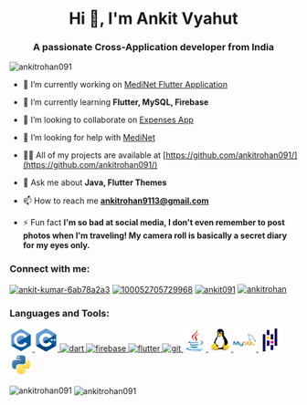 <h1 align="center">Hi 👋, I'm Ankit Vyahut</h1>
<h3 align="center">A passionate Cross-Application developer from India</h3>

<p align="left"> <img src="https://komarev.com/ghpvc/?username=ankitrohan091&label=Profile%20views&color=0e75b6&style=flat" alt="ankitrohan091" /> </p>

- 🔭 I’m currently working on [MediNet Flutter Application](https://github.com/ankitrohan091/MediNet)

- 🌱 I’m currently learning **Flutter, MySQL, Firebase**

- 👯 I’m looking to collaborate on [Expenses App](https://github.com/ankitrohan091/expense_tracker)

- 🤝 I’m looking for help with [MediNet](https://github.com/ankitrohan091/MediNet)

- 👨‍💻 All of my projects are available at [https://github.com/ankitrohan091/](https://github.com/ankitrohan091/)

- 💬 Ask me about **Java, Flutter Themes**

- 📫 How to reach me **ankitrohan9113@gmail.com**

- ⚡ Fun fact **I'm so bad at social media, I don't even remember to post photos when I'm traveling! My camera roll is basically a secret diary for my eyes only.**

<h3 align="left">Connect with me:</h3>
<p align="left">
<a href="www.linkedin.com/in/ankit-vyahut" target="blank"><img align="center" src="https://raw.githubusercontent.com/rahuldkjain/github-profile-readme-generator/master/src/images/icons/Social/linked-in-alt.svg" alt="ankit-kumar-6ab78a2a3" height="30" width="40" /></a>
<a href="https://fb.com/100052705729968" target="blank"><img align="center" src="https://raw.githubusercontent.com/rahuldkjain/github-profile-readme-generator/master/src/images/icons/Social/facebook.svg" alt="100052705729968" height="30" width="40" /></a>
<a href="https://www.hackerrank.com/ankit091" target="blank"><img align="center" src="https://raw.githubusercontent.com/rahuldkjain/github-profile-readme-generator/master/src/images/icons/Social/hackerrank.svg" alt="ankit091" height="30" width="40" /></a>
<a href="https://www.leetcode.com/ankitrohan" target="blank"><img alignc="center" src="https://raw.githubusercontent.com/rahuldkjain/github-profile-readme-generator/master/src/images/icons/Social/leet-code.svg" alt="ankitrohan" height="30" width="40" /></a>
</p>

<h3 align="left">Languages and Tools:</h3>
<p align="left"> <a href="https://www.cprogramming.com/" target="_blank" rel="noreferrer"> <img src="https://raw.githubusercontent.com/devicons/devicon/master/icons/c/c-original.svg" alt="c" width="40" height="40"/> </a> <a href="https://www.w3schools.com/cpp/" target="_blank" rel="noreferrer"> <img src="https://raw.githubusercontent.com/devicons/devicon/master/icons/cplusplus/cplusplus-original.svg" alt="cplusplus" width="40" height="40"/> </a> <a href="https://dart.dev" target="_blank" rel="noreferrer"> <img src="https://www.vectorlogo.zone/logos/dartlang/dartlang-icon.svg" alt="dart" width="40" height="40"/> </a> <a href="https://firebase.google.com/" target="_blank" rel="noreferrer"> <img src="https://www.vectorlogo.zone/logos/firebase/firebase-icon.svg" alt="firebase" width="40" height="40"/> </a> <a href="https://flutter.dev" target="_blank" rel="noreferrer"> <img src="https://www.vectorlogo.zone/logos/flutterio/flutterio-icon.svg" alt="flutter" width="40" height="40"/> </a> <a href="https://git-scm.com/" target="_blank" rel="noreferrer"> <img src="https://www.vectorlogo.zone/logos/git-scm/git-scm-icon.svg" alt="git" width="40" height="40"/> </a> <a href="https://www.java.com" target="_blank" rel="noreferrer"> <img src="https://raw.githubusercontent.com/devicons/devicon/master/icons/java/java-original.svg" alt="java" width="40" height="40"/> </a> <a href="https://www.linux.org/" target="_blank" rel="noreferrer"> <img src="https://raw.githubusercontent.com/devicons/devicon/master/icons/linux/linux-original.svg" alt="linux" width="40" height="40"/> </a> <a href="https://www.mysql.com/" target="_blank" rel="noreferrer"> <img src="https://raw.githubusercontent.com/devicons/devicon/master/icons/mysql/mysql-original-wordmark.svg" alt="mysql" width="40" height="40"/> </a> <a href="https://pandas.pydata.org/" target="_blank" rel="noreferrer"> <img src="https://raw.githubusercontent.com/devicons/devicon/2ae2a900d2f041da66e950e4d48052658d850630/icons/pandas/pandas-original.svg" alt="pandas" width="40" height="40"/> </a> <a href="https://www.python.org" target="_blank" rel="noreferrer"> <img src="https://raw.githubusercontent.com/devicons/devicon/master/icons/python/python-original.svg" alt="python" width="40" height="40"/> </a> </p>

<p><img align="left" src="https://github-readme-stats.vercel.app/api/top-langs?username=ankitrohan091&show_icons=true&locale=en&layout=compact" alt="ankitrohan091" /></p>

<p>&nbsp;<img align="center" src="https://github-readme-stats.vercel.app/api?username=ankitrohan091&show_icons=true&locale=en" alt="ankitrohan091" /></p>
